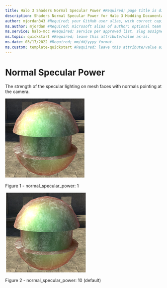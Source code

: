 ```yaml
---
title: Halo 3 Shaders Normal Specular Power #Required; page title is displayed in search results. Include the brand.
description: Shaders Normal Specular Power for Halo 3 Modding Documentation. #Required; article description that is displayed in search results. 
author: mjordan343 #Required; your GitHub user alias, with correct capitalization.
ms.author: mjordan #Required; microsoft alias of author; optional team alias.
ms.service: halo-mcc #Required; service per approved list. slug assigned by ACOM.
ms.topic: quickstart #Required; leave this attribute/value as-is.
ms.date: 03/17/2022 #Required; mm/dd/yyyy format.
ms.custom: template-quickstart #Required; leave this attribute/value as-is.
---
```


# Normal Specular Power

The strength of the specular lighting on mesh faces with normals pointing at the camera.

![An object with the normal specular power set to 1.](./media/H3_Shaders_NormalSpecPower1.png)

Figure 1 - normal_specular_power: 1

![An object with the normal specular power set to 10.](./media/H3_Shaders_NormalSpecPower10.png)

Figure 2 - normal_specular_power: 10 (default)

